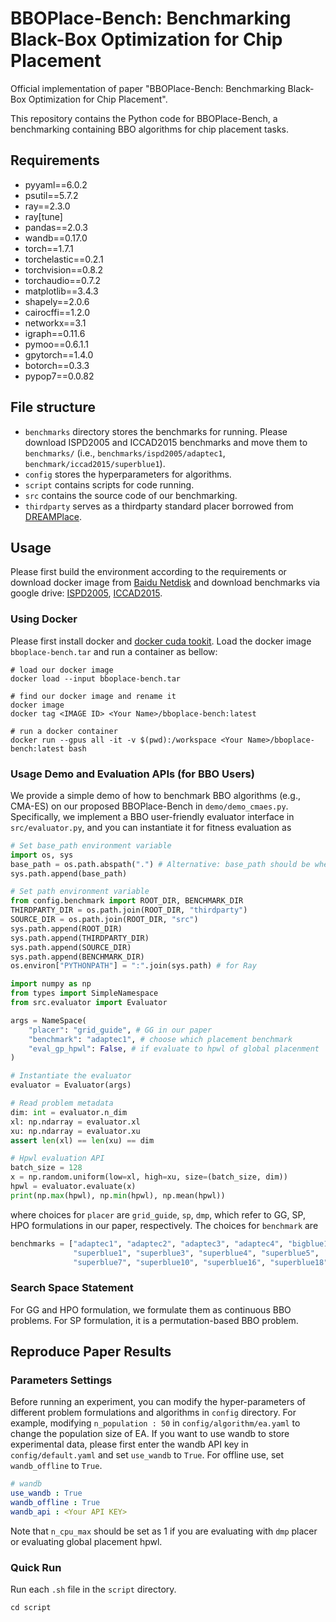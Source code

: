 # BBOPlace-Bench: Benchmarking Black-Box Optimization for Chip Placement

Official implementation of paper "BBOPlace-Bench: Benchmarking Black-Box Optimization for Chip Placement".

This repository contains the Python code for BBOPlace-Bench, a benchmarking containing BBO algorithms for chip placement tasks. 

## Requirements
+ pyyaml==6.0.2
+ psutil==5.7.2
+ ray==2.3.0
+ ray[tune]
+ pandas==2.0.3
+ wandb==0.17.0
+ torch==1.7.1
+ torchelastic==0.2.1
+ torchvision==0.8.2
+ torchaudio==0.7.2
+ matplotlib==3.4.3
+ shapely==2.0.6
+ cairocffi==1.2.0
+ networkx==3.1
+ igraph==0.11.6
+ pymoo==0.6.1.1
+ gpytorch==1.4.0
+ botorch==0.3.3
+ pypop7==0.0.82

## File structure

+ `benchmarks` directory stores the benchmarks for running. Please download ISPD2005 and ICCAD2015 benchmarks and move them to `benchmarks/` (i.e., `benchmarks/ispd2005/adaptec1`, `benchmark/iccad2015/superblue1`).
+ `config` stores the hyperparameters for algorithms.
+ `script` contains scripts for code running.
+ `src` contains the source code of our benchmarking.
+ `thirdparty` serves as a thirdparty standard placer borrowed from [DREAMPlace](<https://github.com/limbo018/DREAMPlace>).
  
## Usage
Please first build the environment according to the requirements or download docker image from [Baidu Netdisk](https://pan.baidu.com/s/12l2kVdF_9b9hMMdxcT6-rg?pwd=2ymp) and download benchmarks via google drive: [ISPD2005](https://drive.google.com/drive/folders/1MVIOZp2rihzIFK3C_4RqJs-bUv1TW2YT?usp=sharing), [ICCAD2015](https://drive.google.com/file/d/1JEC17FmL2cM8BEAewENvRyG6aWxH53mX/view?usp=sharing).

### Using Docker
Please first install docker and [docker cuda tookit](https://docs.nvidia.com/datacenter/cloud-native/container-toolkit/latest/install-guide.html).
Load the docker image `bboplace-bench.tar` and run a container as bellow:
```shell
# load our docker image
docker load --input bboplace-bench.tar

# find our docker image and rename it
docker image
docker tag <IMAGE ID> <Your Name>/bboplace-bench:latest

# run a docker container
docker run --gpus all -it -v $(pwd):/workspace <Your Name>/bboplace-bench:latest bash
```

### Usage Demo and Evaluation APIs (for BBO Users)
We provide a simple demo of how to benchmark BBO algorithms (e.g., CMA-ES) on our proposed BBOPlace-Bench in `demo/demo_cmaes.py`. 
Specifically, we implement a BBO user-friendly evaluator interface in `src/evaluator.py`, and you can instantiate it for fitness evaluation as
```python
# Set base_path environment variable
import os, sys
base_path = os.path.abspath(".") # Alternative: base_path should be where BBOPlace-Bench is located
sys.path.append(base_path)

# Set path environment variable
from config.benchmark import ROOT_DIR, BENCHMARK_DIR
THIRDPARTY_DIR = os.path.join(ROOT_DIR, "thirdparty")
SOURCE_DIR = os.path.join(ROOT_DIR, "src")
sys.path.append(ROOT_DIR)
sys.path.append(THIRDPARTY_DIR)
sys.path.append(SOURCE_DIR)
sys.path.append(BENCHMARK_DIR)
os.environ["PYTHONPATH"] = ":".join(sys.path) # for Ray

import numpy as np 
from types import SimpleNamespace
from src.evaluator import Evaluator

args = NameSpace(
    "placer": "grid_guide", # GG in our paper
    "benchmark": "adaptec1", # choose which placement benchmark
    "eval_gp_hpwl": False, # if evaluate to hpwl of global placenment
)

# Instantiate the evaluator
evaluator = Evaluator(args)

# Read problem metadata
dim: int = evaluator.n_dim
xl: np.ndarray = evaluator.xl
xu: np.ndarray = evaluator.xu
assert len(xl) == len(xu) == dim

# Hpwl evaluation API
batch_size = 128
x = np.random.uniform(low=xl, high=xu, size=(batch_size, dim))
hpwl = evaluator.evaluate(x)
print(np.max(hpwl), np.min(hpwl), np.mean(hpwl))
```
where choices for `placer` are `grid_guide`, `sp`, `dmp`, which refer to GG, SP, HPO formulations in our paper, respectively. The choices for `benchmark` are 
```python
benchmarks = ["adaptec1", "adaptec2", "adaptec3", "adaptec4", "bigblue1", "bigblue3",   # ISPD 2005
              "superblue1", "superblue3", "superblue4", "superblue5",
              "superblue7", "superblue10", "superblue16", "superblue18"]   # ICCAD 2015
```

### Search Space Statement

For GG and HPO formulation, we formulate them as continuous BBO problems. For SP formulation, it is a permutation-based BBO problem.

## Reproduce Paper Results

### Parameters Settings
Before running an experiment, you can modify the hyper-parameters of different problem formulations and algorithms in `config` directory. For example, modifying `n_population : 50` in `config/algorithm/ea.yaml` to change the population size of EA.
If you want to use wandb to store experimental data, please first enter the wandb API key in `config/default.yaml` and set `use_wandb` to `True`. For offline use, set `wandb_offline` to `True`.
```yaml
# wandb
use_wandb : True
wandb_offline : True
wandb_api : <Your API KEY>
```

Note that ``n_cpu_max`` should be set as 1 if you are evaluating with ``dmp`` placer or evaluating global placement hpwl. 

### Quick Run

Run each ``.sh`` file in the `script` directory.
```shell
cd script
```
